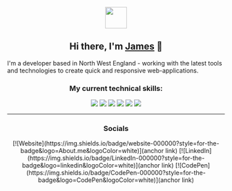 <p align="center">
    <img src="https://i.imgur.com/48kmy6O.png" width="50px" />
</p>
<h2 align="center">
Hi there, I'm <a href="https://www.jameshollos.dev/" target="_blank" rel="noreferrer">James</a> 👋
</h2>

I'm a developer based in North West England - working with the latest tools and technologies to create quick and responsive web-applications.

<h3 align="center">My current technical skills:</h3>
<p align="center">
<img src="https://img.shields.io/badge/HTML5-7000FF?style=for-the-badge&logo=html5&logoColor=white"/>
<img src="https://img.shields.io/badge/CSS3-7000FF?style=for-the-badge&logo=css3&logoColor=white"/>
<img src="https://img.shields.io/badge/Sass-7000FF?style=for-the-badge&logo=sass&logoColor=white"/>
<img src="https://img.shields.io/badge/JavaScript-7000FF?style=for-the-badge&logo=javascript&logoColor=white"/>
<img src="https://img.shields.io/badge/React-7000ff?style=for-the-badge&logo=react&logoColor=white"/>
<img src="https://img.shields.io/badge/Gulp-7000ff?style=for-the-badge&logo=gulp&logoColor=white"/>
</p>

---

<h3 align="center">Socials</h3>

<p align="center">
     [![Website](https://img.shields.io/badge/website-000000?style=for-the-badge&logo=About.me&logoColor=white)](anchor link)
     [![LinkedIn](https://img.shields.io/badge/LinkedIn-000000?style=for-the-badge&logo=linkedin&logoColor=white)](anchor link)
     [![CodePen](https://img.shields.io/badge/CodePen-000000?style=for-the-badge&logo=CodePen&logoColor=white)](anchor link)
</p>

